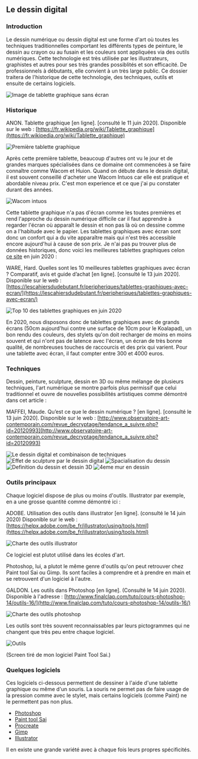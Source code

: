 ## Le dessin digital

### Introduction

Le dessin numérique ou  dessin digital  est une forme d'art où toutes les techniques traditionnelles comportant les différents types de peinture, le dessin au crayon ou au fusain et les couleurs sont appliquées via des outils numériques. Cette technologie est très utilisée par les illustrateurs, graphistes et autres pour ses très grandes possiblités et son efficacité. De professionnels à débutants, elle convient à un très large public. 
Ce dossier traitera de l'historique de cette technologie, des techniques, outils et ensuite de certains logiciels.

![Image de tablette graphique sans écran](https://lescahiersdudebutant.fr/wp-content/uploads/2019/10/meilleure-tablette-graphique.jpg)

### Historique
ANON. Tablette graphique [en ligne]. [consulté le 11 juin 2020]. Disponible sur le web : [https://fr.wikipedia.org/wiki/Tablette_graphique](https://fr.wikipedia.org/wiki/Tablette_graphique)

![Première tablette graphique](https://i58.servimg.com/u/f58/18/73/43/70/travai10.png)

Après cette première tablette, beaucoup d'autres ont vu le jour et de grandes marques spécialisées dans ce domaine ont commencées à se faire connaître comme Wacom et Huion. Quand on débute dans le dessin digital, il est souvent conseillé d'acheter une Wacom Intuos car elle est pratique et abordable niveau prix. C'est mon experience et ce que j'ai pu constater durant des années. 

![Wacom intuos](https://http2.mlstatic.com/tableta-digitalizadora-wacom-intuos-draw-creative-pen-tablet-D_NQ_NP_815905-MEC31354633379_072019-O.jpg)

Cette tablette graphique n'a pas d'écran comme les toutes premières et rend l'approche du dessin numérique difficile car il faut apprendre à regarder l'écran où apparaît le dessin et non pas là où on dessine comme on a l'habitude avec le papier. Les tablettes graphiques avec écran sont donc un confort qui a du vite apparaître mais qui n'est très accessible encore aujourd'hui à cause de son prix. Je n'ai pas pu trouver plus de données historiques, donc voici les meilleures tablettes graphiques celon [ce site](https://lescahiersdudebutant.fr/peripheriques/tablettes-graphiques-avec-ecran/) en juin 2020 : 

WARE, Hard. Quelles sont les 10 meilleures tablettes graphiques avec écran ? Comparatif, avis et guide d’achat [en ligne]. [consulté le 13 juin 2020]. Disponible sur le web : [https://lescahiersdudebutant.fr/peripheriques/tablettes-graphiques-avec-ecran/](https://lescahiersdudebutant.fr/peripheriques/tablettes-graphiques-avec-ecran/)

![Top 10 des tablettes graphiques en juin 2020](https://i58.servimg.com/u/f58/18/73/43/70/travai11.png)

En 2020, nous disposons donc de tablettes graphiques avec de grands écrans (50cm aujourd'hui contre une surface de 10cm pour le Koalapad), un bon rendu des couleurs, des stylets qu'on doit recharger de moins en moins souvent et qui n'ont pas de latence avec l'écran, un écran de très bonne qualité, de nombreuses touches de raccourcis et des prix qui varient. Pour une tablette avec écran, il faut compter entre 300 et 4000 euros. 

### Techniques 

Dessin, peinture, sculpture, dessin en 3D ou même mélange de plusieurs techniques, l'art numérique se montre parfois plus permissif que celui traditionnel et ouvre de nouvelles possibilités artistiques comme démontré dans cet article :

MAFFEI, Maude. Qu’est ce que le dessin numérique ? [en ligne]. [consulté le 13 juin 2020]. Disponible sur le web : [http://www.observatoire-art-contemporain.com/revue_decryptage/tendance_a_suivre.php?id=20120993](http://www.observatoire-art-contemporain.com/revue_decryptage/tendance_a_suivre.php?id=20120993)

![Le dessin digital et combinaison de techniques](https://i58.servimg.com/u/f58/18/73/43/70/110.png)
![Effet de sculpture par le dessin digital](https://i58.servimg.com/u/f58/18/73/43/70/210.png)
![Spacialisation du dessin](https://i58.servimg.com/u/f58/18/73/43/70/310.png)
![Definition du dessin et dessin 3D](https://i58.servimg.com/u/f58/18/73/43/70/410.png)
![4eme mur en dessin](https://i58.servimg.com/u/f58/18/73/43/70/510.png)

### Outils principaux

Chaque logiciel dispose de plus ou moins d'outils. Illustrator par exemple, en a une grosse quantité comme démontré ici :

ADOBE. Utilisation des outils dans illustrator [en ligne]. (consulté le 14 juin 2020) Disponible sur le web : [https://helpx.adobe.com/be_fr/illustrator/using/tools.html](https://helpx.adobe.com/be_fr/illustrator/using/tools.html)

![Charte des outils illustrator](https://helpx.adobe.com/content/dam/help/fr/illustrator/using/tools/jcr_content/main-pars/image_2118360399/Tool-bar-chart.png)

Ce logiciel est plutot utilisé dans les écoles d'art.

Photoshop, lui, a plutot le même genre d'outils qu'on peut retrouver chez Paint tool Sai ou Gimp. Ils sont faciles à comprendre et à prendre en main et se retrouvent d'un logiciel à l'autre. 

GALDON. Les outils dans Photoshop [en ligne]. (Consulté le 14 juin 2020). Disponible à l'adresse : [http://www.finalclap.com/tuto/cours-photoshop-14/outils-16/](http://www.finalclap.com/tuto/cours-photoshop-14/outils-16/)

![Charte des outils photoshop](https://i58.servimg.com/u/f58/18/73/43/70/ps10.png)

Les outils sont très souvent reconnaissables par leurs pictogrammes qui ne changent que très peu entre chaque logiciel. 

![Outils](https://i58.servimg.com/u/f58/18/73/43/70/outils10.png)

(Screen tiré de mon logiciel Paint Tool Sai.)


### Quelques logiciels 
Ces logiciels ci-dessous permettent de dessiner à l'aide d'une tablette graphique ou même d'un souris. La souris ne permet pas de faire usage de la pression comme avec le stylet, mais certains logiciels (comme Paint) ne le permettent pas non plus.

- [Photoshop](https://www.adobe.com/be_fr/products/photoshop.html)
- [Paint tool Sai](https://painttool-sai.fr.softonic.com/)
- [Procreate](https://apps.apple.com/fr/app/procreate/id425073498)
- [Gimp](https://www.gimp.org/)
- [Illustrator](https://www.adobe.com/be_fr/products/illustrator.html) 

Il en existe une grande variété avec à chaque fois leurs propres spécificités. 

